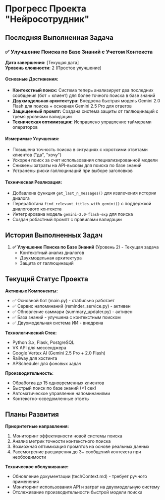# Прогресс Проекта "Нейросотрудник"

## Последняя Выполненная Задача

### ✅ Улучшение Поиска по Базе Знаний с Учетом Контекста
**Дата завершения:** [Текущая дата]  
**Уровень сложности:** 2 (Простое улучшение)

#### Основные Достижения:
- **Контекстный поиск:** Система теперь анализирует два последних сообщения (бот + клиент) для более точного поиска в базе знаний
- **Двухмодельная архитектура:** Внедрена быстрая модель Gemini 2.0 Flash для поиска + основная Gemini 2.5 Pro для ответов
- **Защищенный промпт:** Создана система защиты от галлюцинаций с тремя уровнями валидации
- **Техническая оптимизация:** Исправлено управление таймерами операторов

#### Измеримые Улучшения:
- Повышена точность поиска в ситуациях с короткими ответами клиентов ("да", "хочу")
- Ускорен поиск за счет использования специализированной модели
- Снижены затраты на API-вызовы для поиска по базе знаний
- Устранены риски галлюцинаций при выборе заголовков

#### Техническая Реализация:
- Добавлена функция `get_last_n_messages()` для извлечения истории диалога
- Переработана `find_relevant_titles_with_gemini()` с поддержкой диалогового контекста  
- Интегрирована модель `gemini-2.0-flash-exp` для поиска
- Создан робастный промпт с правилами валидации

## История Выполненных Задач

1. **✅ Улучшение Поиска по Базе Знаний** (Уровень 2) - Текущая задача
   - Контекстный анализ диалогов
   - Двухмодельная архитектура 
   - Защита от галлюцинаций

## Текущий Статус Проекта

**Активные Компоненты:**
- ✅ Основной бот (main.py) - стабильно работает
- ✅ Сервис напоминаний (reminder_service.py) - активен
- ✅ Обновление саммари (summary_updater.py) - активен 
- ✅ База знаний - улучшена с контекстным поиском
- ✅ Двухмодельная система ИИ - внедрена

**Технологический Стек:**
- Python 3.x, Flask, PostgreSQL
- VK API для мессенджера
- Google Vertex AI (Gemini 2.5 Pro + 2.0 Flash)
- Railway для хостинга
- APScheduler для фоновых задач

**Производительность:**
- Обработка до 15 одновременных клиентов
- Быстрый поиск по базе знаний (<1 сек)
- Автоматическое управление напоминаниями
- Контекстно-осведомленные ответы

## Планы Развития

**Приоритетные направления:**
1. Мониторинг эффективности новой системы поиска
2. Анализ метрик точности контекстного поиска
3. Возможная оптимизация промптов на основе реальных данных
4. Рассмотрение расширения до 3+ сообщений контекста при необходимости

**Техническое обслуживание:**
- Обновление документации (techContext.md) - требует ручного применения
- Мониторинг использования API и затрат на двухмодельную систему
- Отслеживание производительности быстрой модели поиска 